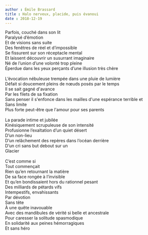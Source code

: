 ```yaml
---
author : Émile Brassard
title : Halo nerveux, placide, puis évanoui
date : 2018-12-19
---
```

Parfois, couché dans son lit\
Paralysé d’émotion\
Et de visions sans suite\
Des fenêtres de réel et d’impossible\
Se fissurent sur son réceptacle mental\
Et laissent découvrir un susurrant imaginaire\
Né de l’union d’une volonté trop pleine\
Éperdue dans les yeux perçants d’une illusion très chère\
\
L’évocation nébuleuse trempée dans une pluie de lumière\
Défait si doucement pleins de nœuds posés par le temps\
Il se sait gagné d'avance\
Par les filets de sa fixation\
Sans penser il s'enfonce dans les mailles d'une espérance terrible et\
Sans limite\
Plus forte peut-être que l'amour pour ses parents\
\
La parade intime et jubilée\
Kinésiquement scrupuleuse de son intensité\
Profusionne l’exaltation d’un quiet désert\
D’un non-lieu\
D’un relâchement des repères dans l’océan derrière\
D’un cri sans but debout sur un\
Glacier\
\
C’est comme si\
Tout commençait\
Rien qu’en retournant la matière\
De sa face rongée à l’invisible\
Et qu’en bondissaient hors du rationnel pesant\
Des milliards de pétards vifs\
Intempestifs, envahissants\
Par dévotion\
Sans tête\
À une quête inavouable\
Avec des mandibules de vérité si belle et ancestrale\
Pour caresser la solitude spasmodique\
En solidarité aux peines hémorragiques\
Et sans héro